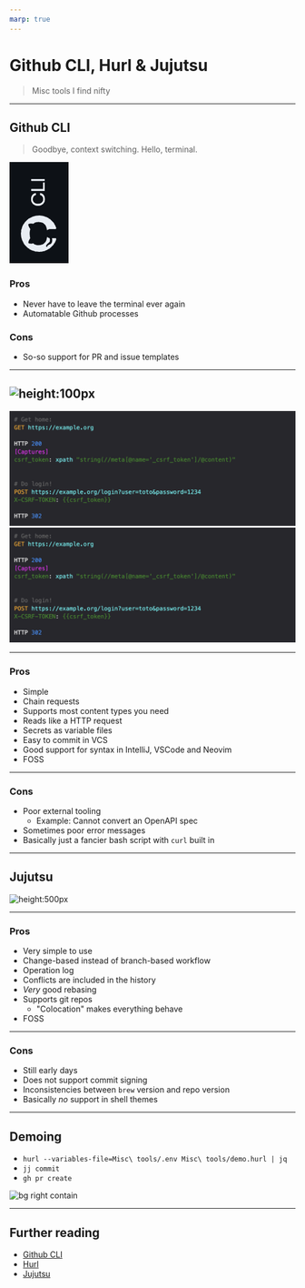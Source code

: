 ```yaml
---
marp: true
---
```


# Github CLI, Hurl & Jujutsu

> Misc tools I find nifty

---

## Github CLI

> Goodbye, context switching. Hello, terminal.

![](https://github.com/Gipphe/presentations/blob/main/2023-12-08%20-%20Misc%20tools/img/ghcli.png?raw=true)

### Pros

- Never have to leave the terminal ever again
- Automatable Github processes

### Cons

- So-so support for PR and issue templates

---

## ![height:100px](https://hurl.dev/assets/img/logo-light.svg)

![height:400px](https://github.com/Gipphe/presentations/blob/main/2023-12-08%20-%20Misc%20tools/img/hurl.png?raw=true)
![height:400px](./img/hurl.png)

---

### Pros

- Simple
- Chain requests
- Supports most content types you need
- Reads like a HTTP request
- Secrets as variable files
- Easy to commit in VCS
- Good support for syntax in IntelliJ, VSCode and Neovim
- FOSS

---

### Cons

- Poor external tooling
  - Example: Cannot convert an OpenAPI spec
- Sometimes poor error messages
- Basically just a fancier bash script with `curl` built in

---

## Jujutsu

![height:500px](https://github.com/martinvonz/jj/blob/main/demos/git_compat.png?raw=true)

---

### Pros

- Very simple to use
- Change-based instead of branch-based workflow
- Operation log
- Conflicts are included in the history
- _Very_ good rebasing
- Supports git repos
  - "Colocation" makes everything behave
- FOSS

---

### Cons

- Still early days
- Does not support commit signing
- Inconsistencies between `brew` version and repo version
- Basically _no_ support in shell themes

---

## Demoing

- `hurl --variables-file=Misc\ tools/.env Misc\ tools/demo.hurl | jq`
- `jj commit`
- `gh pr create`

![bg right contain](https://i.redd.it/zqfraqc5ww431.png)

---

## Further reading

- [Github CLI](https://cli.github.com)
- [Hurl](https://hurl.dev)
- [Jujutsu](https://github.com/martinvonz/jj)
